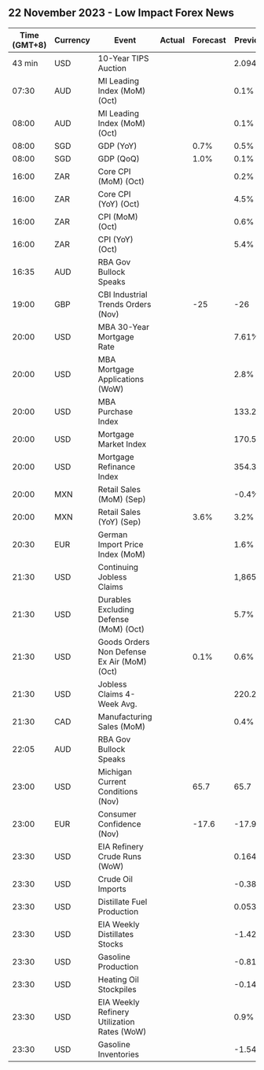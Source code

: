 ## 22 November 2023 - Low Impact Forex News

| Time (GMT+8) | Currency | Event | Actual | Forecast | Previous |
|------|----------|-------|--------|----------|----------|
| 43 min | USD | 10-Year TIPS Auction |  |  | 2.094% |
| 07:30 | AUD | MI Leading Index (MoM) (Oct) |  |  | 0.1% |
| 08:00 | AUD | MI Leading Index (MoM) (Oct) |  |  | 0.1% |
| 08:00 | SGD | GDP (YoY) |  | 0.7% | 0.5% |
| 08:00 | SGD | GDP (QoQ) |  | 1.0% | 0.1% |
| 16:00 | ZAR | Core CPI (MoM) (Oct) |  |  | 0.2% |
| 16:00 | ZAR | Core CPI (YoY) (Oct) |  |  | 4.5% |
| 16:00 | ZAR | CPI (MoM) (Oct) |  |  | 0.6% |
| 16:00 | ZAR | CPI (YoY) (Oct) |  |  | 5.4% |
| 16:35 | AUD | RBA Gov Bullock Speaks |  |  |  |
| 19:00 | GBP | CBI Industrial Trends Orders (Nov) |  | -25 | -26 |
| 20:00 | USD | MBA 30-Year Mortgage Rate |  |  | 7.61% |
| 20:00 | USD | MBA Mortgage Applications (WoW) |  |  | 2.8% |
| 20:00 | USD | MBA Purchase Index |  |  | 133.2 |
| 20:00 | USD | Mortgage Market Index |  |  | 170.5 |
| 20:00 | USD | Mortgage Refinance Index |  |  | 354.3 |
| 20:00 | MXN | Retail Sales (MoM) (Sep) |  |  | -0.4% |
| 20:00 | MXN | Retail Sales (YoY) (Sep) |  | 3.6% | 3.2% |
| 20:30 | EUR | German Import Price Index (MoM) |  |  | 1.6% |
| 21:30 | USD | Continuing Jobless Claims |  |  | 1,865K |
| 21:30 | USD | Durables Excluding Defense (MoM) (Oct) |  |  | 5.7% |
| 21:30 | USD | Goods Orders Non Defense Ex Air (MoM) (Oct) |  | 0.1% | 0.6% |
| 21:30 | USD | Jobless Claims 4-Week Avg. |  |  | 220.25K |
| 21:30 | CAD | Manufacturing Sales (MoM) |  |  | 0.4% |
| 22:05 | AUD | RBA Gov Bullock Speaks |  |  |  |
| 23:00 | USD | Michigan Current Conditions (Nov) |  | 65.7 | 65.7 |
| 23:00 | EUR | Consumer Confidence (Nov) |  | -17.6 | -17.9 |
| 23:30 | USD | EIA Refinery Crude Runs (WoW) |  |  | 0.164M |
| 23:30 | USD | Crude Oil Imports |  |  | -0.385M |
| 23:30 | USD | Distillate Fuel Production |  |  | 0.053M |
| 23:30 | USD | EIA Weekly Distillates Stocks |  |  | -1.422M |
| 23:30 | USD | Gasoline Production |  |  | -0.813M |
| 23:30 | USD | Heating Oil Stockpiles |  |  | -0.148M |
| 23:30 | USD | EIA Weekly Refinery Utilization Rates (WoW) |  |  | 0.9% |
| 23:30 | USD | Gasoline Inventories |  |  | -1.540M |
